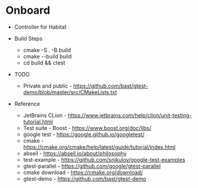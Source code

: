 # Onboard

* Controller for Habitat

* Build Steps
  * cmake -S . -B build
  * cmake --build build 
  * cd build && ctest
  

* TODO
  * Private and public - https://github.com/bast/gtest-demo/blob/master/src/CMakeLists.txt

* Reference
  * JetBrains CLion - https://www.jetbrains.com/help/clion/unit-testing-tutorial.html
  * Test suite - Boost - https://www.boost.org/doc/libs/
  * google test - https://google.github.io/googletest/
  * cmake - https://cmake.org/cmake/help/latest/guide/tutorial/index.html
  * abseil - https://abseil.io/about/philosophy
  * test-example - https://github.com/snikulov/google-test-examples
  * gtest-parallel - https://github.com/google/gtest-parallel
  * cmake download - https://cmake.org/download/
  * gtest-demo - https://github.com/bast/gtest-demo